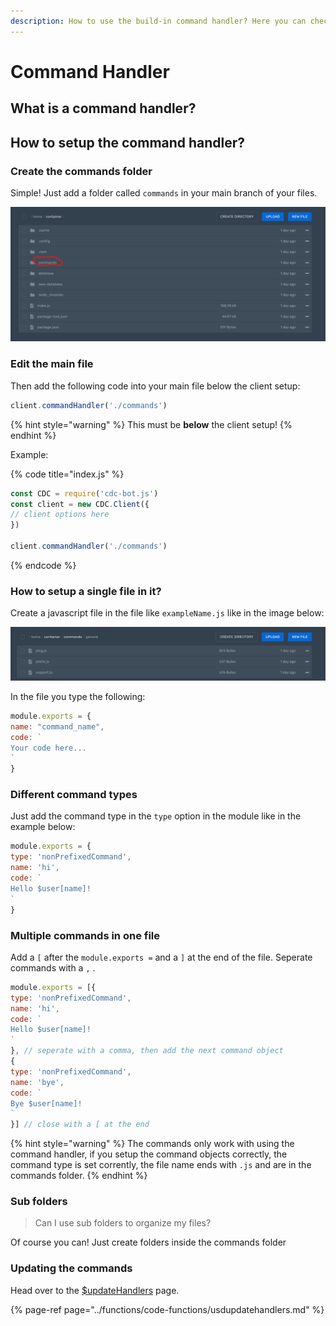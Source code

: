 ```yaml
---
description: How to use the build-in command handler? Here you can check it out!
---
```


# Command Handler

## What is a command handler?

## How to setup the command handler?

### Create the commands folder

Simple! Just add a folder called `commands` in your main branch of your files.

![Example look of the commands folder](../.gitbook/assets/command-handler-folder.png)

### Edit the main file

Then add the following code into your main file below the client setup:

```javascript
client.commandHandler('./commands')
```

{% hint style="warning" %}
This must be **below** the client setup!
{% endhint %}

Example:

{% code title="index.js" %}
```javascript
const CDC = require('cdc-bot.js')
const client = new CDC.Client({
// client options here
}) 

client.commandHandler('./commands')
```
{% endcode %}

### How to setup a single file in it?

Create a javascript file in the file like `exampleName.js` like in the image below:

![JavaScript files in the commands folder](../.gitbook/assets/command-handler-files.png)

In the file you type the following:

```javascript
module.exports = {
name: "command_name",
code: `
Your code here...
`
}
```

### Different command types

Just add the command type in the `type` option in the module like in the example below:

```javascript
module.exports = {
type: 'nonPrefixedCommand',
name: 'hi',
code: `
Hello $user[name]!
`
}
```

### Multiple commands in one file

Add a `[` after the `module.exports =`  and a `]` at the end of the file. Seperate commands with a `,` .

```javascript
module.exports = [{
type: 'nonPrefixedCommand',
name: 'hi',
code: `
Hello $user[name]!
`
}, // seperate with a comma, then add the next command object
{
type: 'nonPrefixedCommand',
name: 'bye',
code: `
Bye $user[name]!
`
}] // close with a [ at the end
```

{% hint style="warning" %}
The commands only work with using the command handler, if you setup the command objects correctly, the command type is set corrently, the file name ends with `.js` and are in the commands folder.
{% endhint %}

### Sub folders

> Can I use sub folders to organize my files?

Of course you can! Just create folders inside the commands folder

### Updating the commands

Head over to the [$updateHandlers](../functions/code-functions/usdupdatehandlers.md) page.

{% page-ref page="../functions/code-functions/usdupdatehandlers.md" %}



